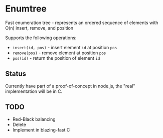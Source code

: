 # Enumtree

Fast enumeration tree - represents an ordered sequence of elements with
O(n) insert, remove, and position

Supports the following operations:

 * `insert(id, pos)` - insert element `id` at position `pos`
 * `remove(pos)` - remove element at position `pos`
 * `pos(id)` - return the position of element `id`

## Status

Currently have part of a proof-of-concept in node.js, the "real" implementation
will be in C.

## TODO

* Red-Black balancing
* Delete
* Implement in blazing-fast C
